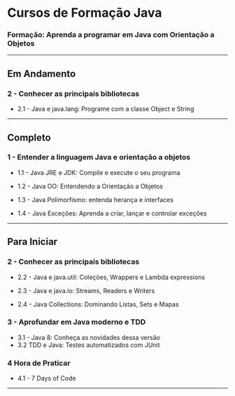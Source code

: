 # Cursos de Formação Java

### Formação: Aprenda a programar em Java com Orientação a Objetos

---
## Em Andamento

### 2 - Conhecer as principais bibliotecas
- 2.1 - Java e java.lang: Programe com a classe Object e String

---

## Completo

### 1 - Entender a linguagem Java e orientação a objetos
- 1.1 - Java JRE e JDK: Compile e execute o seu programa

- 1.2 - Java OO: Entendendo a Orientação a Objetos

- 1.3 - Java Polimorfismo: entenda herança e interfaces

- 1.4 - Java Exceções: Aprenda a criar, lançar e controlar exceções

---

## Para Iniciar

### 2 - Conhecer as principais bibliotecas

- 2.2 - Java e java.util: Coleções, Wrappers e Lambda expressions

- 2.3 - Java e java.io: Streams, Readers e Writers

- 2.4 - Java Collections: Dominando Listas, Sets e Mapas

### 3 - Aprofundar em Java moderno e TDD
- 3.1 - Java 8: Conheça as novidades dessa versão
- 3.2 TDD e Java: Testes automatizados com JUnit

### 4 Hora de Praticar
- 4.1 - 7 Days of Code

---
